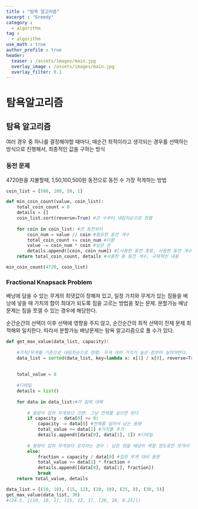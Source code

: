 ```yaml
---
title : "탐욕 알고리즘"
excerpt : "Greedy"
category :
  - algorithm
tag :
  - algorithm
use_math : true
author_profile : true
header:
  teaser : /assets/images/main.jpg
  overlay_image : /assets/images/main.jpg
  overlay_filter: 0.1
---
```


# 탐욕알고리즘

## 탐욕 알고리즘

여러 경우 중 하나를 결정해야할 때마다, 매순간 최적이라고 생각되는 경우를 선택하는 방식으로 진행해서, 최종적인 값을 구하는 방식

### 동전 문제

4720원을 지불할때, 1,50,100,500원 동전으로 동전 수 가장 적게하는 방법

```python
coin_list = [500, 100, 50, 1] 

def min_coin_count(value, coin_list):
    total_coin_count = 0
    details = []
    coin_list.sort(reverse=True) #큰 수부터 내림차순으로 정렬
    
    for coin in coin_list: #큰 동전부터
        coin_num = value // coin #필요한 동전 개수
        total_coin_count += coin_num #더함
        value -= coin_num * coin #남은 돈
        details.append([coin, coin_num]) #[사용한 동전 종류, 사용한 동전 개수] 추가
    return total_coin_count, details #사용한 총 동전 개수, 구체적인 내용

min_coin_count(4720, coin_list)
```

### Fractional Knapsack Problem

배낭에 담을 수 있는 무게의 최댓값이 정해져 있고, 일정 가치와 무게가 있는 짐들을 배낭에 넣을 때 가치의 합이 최대가 되도록 짐을 고르는 방법을 찾는 문제. 분할가능 배낭문제는 짐을 쪼갤 수 있는 경우에 해당한다.

순간순간의 선택이 이후 선택에 영향을 주지 않고, 순간순간의 최적 선택이 전체 문제 최적해와 일치한다. 따라서 분할가능 배낭문제는 탐욕 알고리즘으로 풀 수가 있다.

```python
def get_max_value(data_list, capacity):
    
    #가치/무게를 기준으로 내림차순으로 정렬: 무게 대비 가치가 높은 짐부터 실어야한다. 
    data_list = sorted(data_list, key=lambda x: x[1] / x[0], reverse=True)
    
    
    total_value = 0
    
    #디테일
    details = list()
    
    for data in data_list:#각 짐에 대해
        
        # 용량이 짐의 무게보다 크면: 그냥 전체를 실으면 된다
        if capacity - data[0] >= 0:
            capacity -= data[0] #전체를 실어서 남는 용량
            total_value += data[1] #가치를 추가
            details.append([data[0], data[1], 1]) #디테일
        
        # 용량이 짐의 무게보다 모자라는 경우 : 남은 짐을 배낭이 꽉찰 정도로만 쪼개서 넣은 다음 break한다.
        else:
            fraction = capacity / data[0] #짐의 무게 대비 용량
            total_value += data[1] * fraction #
            details.append([data[0], data[1], fraction])
            break
    return total_value, details

data_list = [(10, 10), (15, 12), (20, 10), (25, 8), (30, 5)]
get_max_value(data_list, 30)
#(24.5, [[10, 10, 1], [15, 12, 1], [20, 10, 0.25]])
```